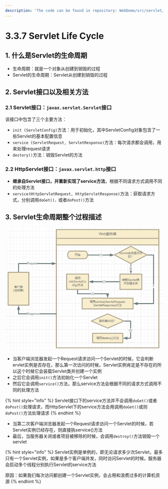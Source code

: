 ```yaml
---
description: 'The code can be found in repository: WebDemo/src/servlet/LifeServlet.java'
---
```


# 3.3.7 Servlet Life Cycle

## 1. 什么是Servlet的生命周期

* 生命周期：就是一个对象从创建到销毁的过程
* Servlet的生命周期：Servlet从创建到销毁的过程

## 2. Servlet接口以及相关方法

### 2.1 Servlet接口：`javax.servlet.Servlet`接口

该接口中包含了三个主要方法：

* `init (ServletConfig)`方法：用于初始化，其中ServletConfig对象包含了一些Servlet的基本配置信息
* `service (ServletRequest, ServletResponse)`方法：每次请求都会调用，用来处理request请求
* `destory()`方法：销毁Servlet的方法

### 2.2 HttpServlet接口：`javax.servlet.http`接口

* **继承自Servlet接口，并重新实现了service方法**，根据不同请求方式调用不同的处理方法
* `service(HttpServletRequest, HttpServletResponse)`方法：获取请求方式，分别调用`doGet()，`或者`doPost()`方法

## 3. Servlet生命周期整个过程描述

![](../../.gitbook/assets/image.png)

* 当客户端浏览器发起一个Request请求访问一个Servlet的时候，它会判断ervlet实例是否存在，那么第一次访问的时候，Servlet实例肯定是不存在的所以这个时候它会装载Servlet类并创建一个实例
* 之后它会调用`init()`方法初始化一个Servlet
* 然后它会调用`service()`方法，那么service方法会根据不同的请求方式调用不同的处理方法

{% hint style="info" %}
Servlet接口下的service方法并不会调用`doGet()`或者`doPost()`处理请求，而HttpServlet下的service方法会用调用`doGet()`或则`doPost()`方法处理请求
{% endhint %}

* 当第二次客户端浏览器发起一个Request请求访问一个Servlet的时候，若Servlet实例已经存在，则直接执service\(\)方法
* 最后，当服务器关闭或者项目被移除的时候，会调用`destroy()`方法销毁一个servlet

{% hint style="info" %}
Servlet实例是单例的，即无论请求多少次Servlet，最多只有一个Servlet实例，如果是多个客户端并发，同时访问Servlet的时候，服务器会启动多个线程分别执行Servlet的service方法

原因：如果我们每次访问都创建一个Servlet实例，会占用和浪费过多的计算机资源
{% endhint %}

